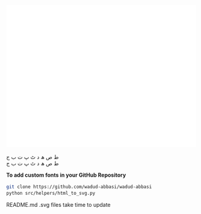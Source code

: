 ![Urdu Content](src/images/index.svg)

<link rel="stylesheet" href="src/styles.css">

<div class='urdubody'> ط ص ھ د ٹ پ ت ب ج </div>
<div class='urduheader1'> ط ص ھ د ٹ پ ت ب ج </div>

  
<b>To add custom fonts in your GitHub Repository</b>
```bash
git clone https://github.com/wadud-abbasi/wadud-abbasi
python src/helpers/html_to_svg.py
```
README.md .svg files take time to update
